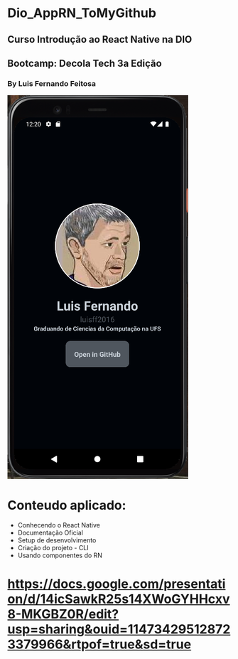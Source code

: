 # Dio_AppRN_ToMyGithub

## Curso Introdução ao React Native na DIO

## Bootcamp: Decola Tech 3a Edição

### By Luis Fernando Feitosa

![](Tela_App_RN_ToMyGithub.png)

# Conteudo aplicado:
- Conhecendo o React Native
- Documentação Oficial
- Setup de desenvolvimento
- Criação do projeto - CLI 
- Usando componentes do RN

# https://docs.google.com/presentation/d/14icSawkR25s14XWoGYHHcxv8-MKGBZ0R/edit?usp=sharing&ouid=114734295128723379966&rtpof=true&sd=true
